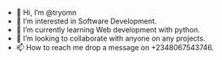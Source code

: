 - 👋 Hi, I’m @tryomn
- 👀 I’m interested in Software Development.
- 🌱 I’m currently learning Web development with python.
- 💞️ I’m looking to collaborate with anyone on any projects.
- 📫 How to reach me drop a message on +2348067543746.

<!---
tryomn/tryomn is a ✨ special ✨ repository because its `README.md` (this file) appears on your GitHub profile.
You can click the Preview link to take a look at your changes.
--->
